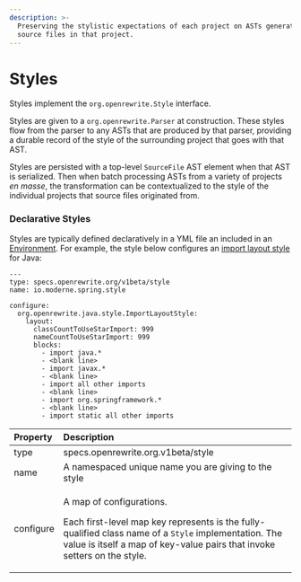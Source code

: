```yaml
---
description: >-
  Preserving the stylistic expectations of each project on ASTs generated from
  source files in that project.
---
```


# Styles

Styles implement the `org.openrewrite.Style` interface.

Styles are given to a `org.openrewrite.Parser` at construction. These styles flow from the parser to any ASTs that are produced by that parser, providing a durable record of the style of the surrounding project that goes with that AST.

Styles are persisted with a top-level `SourceFile` AST element when that AST is serialized. Then when batch processing ASTs from a variety of projects _en masse_, the transformation can be contextualized to the style of the individual projects that source files originated from.

### Declarative Styles

Styles are typically defined declaratively in a YML file an included in an [Environment](environment.md). For example, the style below configures an [import layout style](../java/parsing-java-code.md#import-layout-style) for Java:

```text
---
type: specs.openrewrite.org/v1beta/style
name: io.moderne.spring.style

configure:
  org.openrewrite.java.style.ImportLayoutStyle:
    layout:
      classCountToUseStarImport: 999
      nameCountToUseStarImport: 999
      blocks:
        - import java.*
        - <blank line>
        - import javax.*
        - <blank line>
        - import all other imports
        - <blank line>
        - import org.springframework.*
        - <blank line>
        - import static all other imports
```

<table>
  <thead>
    <tr>
      <th style="text-align:left">Property</th>
      <th style="text-align:left">Description</th>
    </tr>
  </thead>
  <tbody>
    <tr>
      <td style="text-align:left">type</td>
      <td style="text-align:left">specs.openrewrite.org.v1beta/style</td>
    </tr>
    <tr>
      <td style="text-align:left">name</td>
      <td style="text-align:left">A namespaced unique name you are giving to the style</td>
    </tr>
    <tr>
      <td style="text-align:left">configure</td>
      <td style="text-align:left">
        <p>A map of configurations.</p>
        <p></p>
        <p>Each first-level map key represents is the fully-qualified class name
          of a <code>Style</code> implementation. The value is itself a map of key-value
          pairs that invoke setters on the style.</p>
      </td>
    </tr>
  </tbody>
</table>

